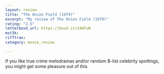 ```yaml
---
layout: review
title: "The Onion Field (1979)"
excerpt: "My review of The Onion Field (1979)"
rating: "2.5"
letterboxd_url: https://boxd.it/24HTuN
mst3k: 
rifftrax: 
category: movie_review

---
```


If you like true crime melodramas and/or random B-list celebrity spottings, you might get some pleasure out of this